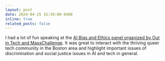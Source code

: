 ```yaml
---
layout: post
date: 2024-04-25 15:59:00-0400
inline: true
related_posts: false
---
```


I had a lot of fun speaking at the [AI Bias and Ethics panel organized by Out in Tech and MassChallenge](https://www.linkedin.com/feed/update/urn:li:activity:7190859597044236288/). It was great to interact with the thriving queer tech community in the Boston area and highlight important issues of discrimination and social justice issues in AI and tech in general.